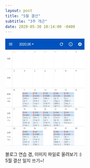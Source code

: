 ```yaml
---
layout: post
title: "5월 결산"
subtitle: "3주 개근"
date: 2020-05-30 18:14:00 -0400
---
```


<img src="/img/posts/2020-05-30.jpg" width="50%" height="50%">  

블로그 연습 겸, 이미지 파일로 올려보기 :)  
5월 결산 일지 쓰기~!  

